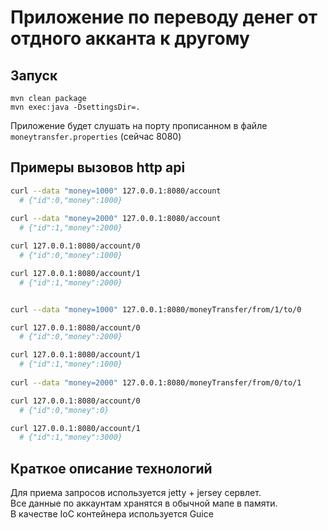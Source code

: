 
# Приложение по переводу денег от отдного акканта к другому

## Запуск

```
mvn clean package
mvn exec:java -DsettingsDir=.
```

Приложение будет слушать на порту прописанном в файле `moneytransfer.properties` (сейчас 8080) 


## Примеры вызовов http api

```bash
curl --data "money=1000" 127.0.0.1:8080/account
  # {"id":0,"money":1000}
  
curl --data "money=2000" 127.0.0.1:8080/account
  # {"id":1,"money":2000}

curl 127.0.0.1:8080/account/0
  # {"id":0,"money":1000}

curl 127.0.0.1:8080/account/1
  # {"id":1,"money":2000}


curl --data "money=1000" 127.0.0.1:8080/moneyTransfer/from/1/to/0

curl 127.0.0.1:8080/account/0
  # {"id":0,"money":2000}

curl 127.0.0.1:8080/account/1
  # {"id":1,"money":1000}
  
curl --data "money=2000" 127.0.0.1:8080/moneyTransfer/from/0/to/1

curl 127.0.0.1:8080/account/0
  # {"id":0,"money":0}

curl 127.0.0.1:8080/account/1
  # {"id":1,"money":3000}
```

## Краткое описание технологий

Для приема запросов используется jetty + jersey сервлет.  
Все данные по аккаунтам хранятся в обычной мапе в памяти.  
В качестве IoC контейнера используется Guice
 